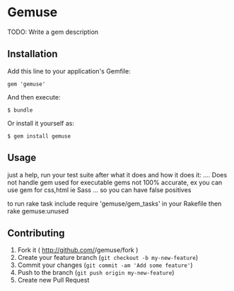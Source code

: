 # Gemuse

TODO: Write a gem description

## Installation

Add this line to your application's Gemfile:

    gem 'gemuse'

And then execute:

    $ bundle

Or install it yourself as:

    $ gem install gemuse

## Usage

just a help, run your test suite after
what it does and how it does it:
....
Does not handle gem used for executable gems
not 100% accurate, ex you can use gem for css,html ie Sass ... so you can have false positives

to run rake task include  require 'gemuse/gem_tasks' in your Rakefile
then rake gemuse:unused

## Contributing

1. Fork it ( http://github.com/<my-github-username>/gemuse/fork )
2. Create your feature branch (`git checkout -b my-new-feature`)
3. Commit your changes (`git commit -am 'Add some feature'`)
4. Push to the branch (`git push origin my-new-feature`)
5. Create new Pull Request
